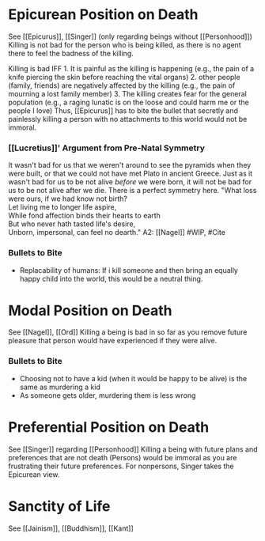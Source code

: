 # Epicurean Position on Death
See [[Epicurus]], [[Singer]] (only regarding beings without [[Personhood]])
Killing is not bad for the person who is being killed, as there is no agent there to feel the badness of the killing.

Killing is bad IFF
	1. It is painful as the killing is happening (e.g., the pain of a knife piercing the skin before reaching the vital organs)
	2. other people (family, friends) are negatively affected by the killing (e.g., the pain of mourning a lost family member)
	3.  The killing creates fear for the general population (e.g., a raging lunatic is on the loose and could harm me or the people I love)
	Thus, [[Epicurus]] has to bite the bullet that secretly and painlessly killing a person with no attachments to this world would not be immoral.

### [[Lucretius]]' Argument from Pre-Natal Symmetry
It wasn't bad for us that we weren't around to see the pyramids when they were built, or that we could not have met Plato in ancient Greece. Just as it wasn't bad for us to be not alive *before* we were born, it will not be bad for us to be not alive after we die. There is a perfect symmetry here.
	"What loss were ours, if we had know not birth?  
	Let living me to longer life aspire,  
	While fond affection binds their hearts to earth  
	But who never hath tasted life's desire,  
	Unborn, impersonal, can feel no dearth."
		A2: [[Nagel]] #WIP, #Cite 

### Bullets to Bite
- Replacability of humans: If i kill someone and then bring an equally happy child into the world, this would be a neutral thing. 

# Modal Position on Death
See [[Nagel]], [[Ord]]
Killing a being is bad in so far as you remove future pleasure that person would have experienced if they were alive.

### Bullets to Bite
- Choosing not to have a kid (when it would be happy to be alive) is the same as murdering a kid
- As someone gets older, murdering them is less wrong

# Preferential Position on Death
See [[Singer]] regarding [[Personhood]]
Killing a being with future plans and preferences that are not death (Persons) would be immoral as you are frustrating their future preferences. For nonpersons, Singer takes the Epicurean view.

# Sanctity of Life
See [[Jainism]], [[Buddhism]], [[Kant]]
